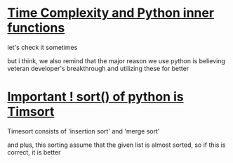 # [Time Complexity and Python inner functions](https://daimhada.tistory.com/56)
let's check it sometimes

but i think, we also remind that the major reason we use python is believing veteran developer's breakthrough and utilizing these for better

# [Important ! sort() of python is Timsort](https://questionet.tistory.com/61)
Timesort consists of 'insertion sort' and 'merge sort'

and plus, this sorting assume that the given list is almost sorted, so if this is correct, it is better
